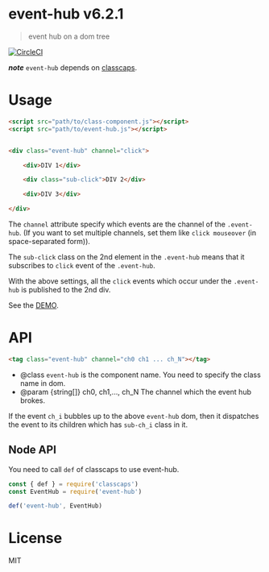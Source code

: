 # event-hub v6.2.1

> event hub on a dom tree

[![CircleCI](https://circleci.com/gh/kt3k/event-hub.svg?style=svg)](https://circleci.com/gh/kt3k/event-hub)

***note*** `event-hub` depends on [classcaps](https://github.com/kt3k/classcaps).

# Usage

```html
<script src="path/to/class-component.js"></script>
<script src="path/to/event-hub.js"></script>


<div class="event-hub" channel="click">

    <div>DIV 1</div>

    <div class="sub-click">DIV 2</div>

    <div>DIV 3</div>

</div>
```

The `channel` attribute specify which events are the channel of the `.event-hub`. (If you want to set multiple channels, set them like `click mouseover` (in space-separated form)).

The `sub-click` class on the 2nd element in the `.event-hub` means that it subscribes to `click` event of the `.event-hub`.

With the above settings, all the `click` events which occur under the `.event-hub` is published to the 2nd div.

See the [DEMO](https://kt3k.github.io/event-hub/test.html).

# API

```html
<tag class="event-hub" channel="ch0 ch1 ... ch_N"></tag>
```

- @class `event-hub` is the component name. You need to specify the class name in dom.
- @param {string[]} ch0, ch1,..., ch_N The channel which the event hub brokes.

If the event `ch_i` bubbles up to the above `event-hub` dom, then it dispatches the event to its children which has `sub-ch_i` class in it.

## Node API

You need to call `def` of classcaps to use event-hub.

```js
const { def } = require('classcaps')
const EventHub = require('event-hub')

def('event-hub', EventHub)
```

# License

MIT
